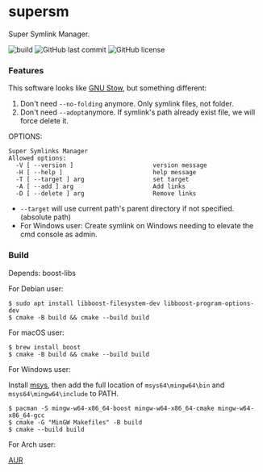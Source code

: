 # supersm
Super Symlink Manager. 

![build](https://github.com/peeweep/supersm/workflows/build/badge.svg)
![GitHub last commit](https://img.shields.io/github/last-commit/peeweep/supersm)
![GitHub license](https://img.shields.io/github/license/peeweep/supersm)

### Features

This software looks like [GNU Stow](https://www.gnu.org/software/stow/), but something different:

1. Don't need `--no-folding` anymore.
    Only symlink files, not folder.
2. Don't need `--adopt`anymore.
    If symlink's path already exist file, we will force delete it.

OPTIONS:

```text
Super Symlinks Manager
Allowed options:
  -V [ --version ]                      version message
  -H [ --help ]                         help message
  -T [ --target ] arg                   set target
  -A [ --add ] arg                      Add links
  -D [ --delete ] arg                   Remove links
```

* `--target` will use current path's parent directory if not specified.(absolute path)
* For Windows user: Create symlink on Windows needing to elevate the cmd console as admin.

### Build

Depends: boost-libs

For Debian user:
```
$ sudo apt install libboost-filesystem-dev libboost-program-options-dev
$ cmake -B build && cmake --build build
```

For macOS user:
```
$ brew install boost
$ cmake -B build && cmake --build build
```

For Windows user:

Install [msys](https://www.msys2.org/), then add the full location of `msys64\mingw64\bin` and `msys64\mingw64\include` to PATH.

```
$ pacman -S mingw-w64-x86_64-boost mingw-w64-x86_64-cmake mingw-w64-x86_64-gcc
$ cmake -G "MinGW Makefiles" -B build
$ cmake --build build
```

For Arch user:

[AUR](https://aur.archlinux.org/packages/supersm)
